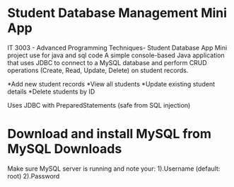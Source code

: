 # Student Database Management Mini App

IT 3003 - Advanced Programming Techniques- Student Database App Mini project use for java and sql code 
A simple console-based Java application that uses JDBC to connect to a MySQL database and perform CRUD operations (Create, Read, Update, Delete) on student records.

*Add new student records
*View all students
*Update existing student details
*Delete students by ID

Uses JDBC with PreparedStatements (safe from SQL injection)

# Download and install MySQL from MySQL Downloads
Make sure MySQL server is running and note your:       1).Username (default: root)
                                                       2).Password
